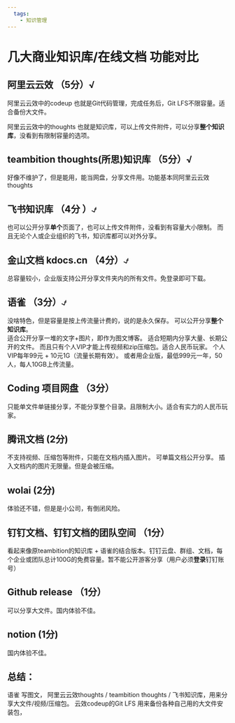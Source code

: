 ```yaml
---
  tags:
    - 知识管理
---
```


# 几大商业知识库/在线文档 功能对比

## 阿里云云效 （5分）√
阿里云云效中的codeup 也就是Git代码管理，完成任务后，Git LFS不限容量。适合备份大文件。  

阿里云云效中的thoughts 也就是知识库，可以上传文件附件，可以分享**整个知识库**，没看到有限制容量的选项。  

## teambition thoughts(所思)知识库 （5分）√
好像不维护了，但是能用，能当网盘，分享文件用。功能基本同阿里云云效thoughts  

## 飞书知识库 （4分 ）⍻
也可以公开分享**单个**页面了，也可以上传文件附件，没看到有容量大小限制。
而且无论个人或企业组织的飞书，知识库都可以对外分享。

## 金山文档 kdocs.cn  （4分）⍻
总容量较小，企业版支持公开分享文件夹内的所有文件。免登录即可下载。

## 语雀  （3分）⍻
没啥特色，但是容量是按上传流量计费的，说的是永久保存。
可以公开分享**整个知识库**。  
适合公开分享一堆的文字+图片，即作为图文博客。
适合短期内分享大量、长期公开的文件。
而且只有个人VIP才能上传视频和zip压缩包。适合人民币玩家。
个人VIP每年99元 + 10元1G（流量长期有效）。
或者用企业版，最低999元一年，50人，每人10GB上传流量。  

## Coding 项目网盘  （3分）
只能单文件单链接分享，不能分享整个目录。且限制大小。适合有实力的人民币玩家。

## 腾讯文档 (2分)  
不支持视频、压缩包等附件，只能在文档内插入图片。 可单篇文档公开分享。
插入文档内的图片无限量。但是会被压缩。

## wolai (2分)
体验还不错，但是是小公司，有倒闭风险。

## 钉钉文档、钉钉文档的团队空间 （1分）
看起来像原teambition的知识库 + 语雀的结合版本。钉钉云盘、群组、文档，每个企业或团队总计100G的免费容量。暂不能公开游客分享（用户必须**登录**钉钉账号）


## Github release （1分）
可以分享大文件。国内体验不佳。

## notion (1分)
国内体验不佳。


## 总结：  
语雀 写图文，
阿里云云效thoughts / teambition thoughts / 飞书知识库，用来分享大文件/视频/压缩包。
云效codeup的Git LFS 用来备份各种自己用的大文件安装包，
